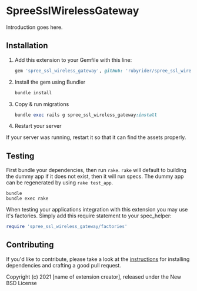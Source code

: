 # SpreeSslWirelessGateway

Introduction goes here.

## Installation

1. Add this extension to your Gemfile with this line:

    ```ruby
    gem 'spree_ssl_wireless_gateway', github: 'rubyrider/spree_ssl_wireless_gateway'
    ```

2. Install the gem using Bundler

    ```ruby
    bundle install
    ```

3. Copy & run migrations

    ```ruby
    bundle exec rails g spree_ssl_wireless_gateway:install
    ```

4. Restart your server

  If your server was running, restart it so that it can find the assets properly.

## Testing

First bundle your dependencies, then run `rake`. `rake` will default to building the dummy app if it does not exist, then it will run specs. The dummy app can be regenerated by using `rake test_app`.

```shell
bundle
bundle exec rake
```

When testing your applications integration with this extension you may use it's factories.
Simply add this require statement to your spec_helper:

```ruby
require 'spree_ssl_wireless_gateway/factories'
```

## Contributing

If you'd like to contribute, please take a look at the
[instructions](CONTRIBUTING.md) for installing dependencies and crafting a good
pull request.

Copyright (c) 2021 [name of extension creator], released under the New BSD License

